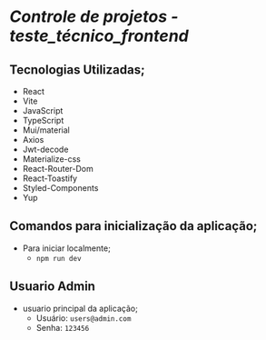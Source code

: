 # *Controle de projetos - teste_técnico_frontend*
## Tecnologias Utilizadas; 
- React
- Vite
- JavaScript
- TypeScript
- Mui/material
- Axios
- Jwt-decode
- Materialize-css
- React-Router-Dom
- React-Toastify
- Styled-Components
- Yup

 
## Comandos para inicialização da aplicação; 

- Para iniciar localmente;
  - `npm run dev`

## Usuario Admin 
  - usuario principal da aplicação;   
    - Usuário: `users@admin.com`
    - Senha:  `123456`

